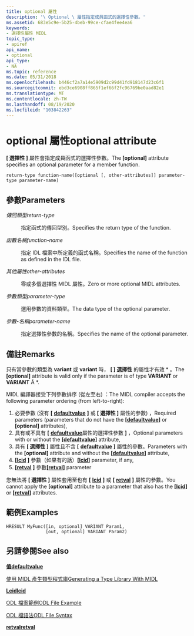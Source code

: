 ```yaml
---
title: optional 屬性
description: '\ Optional \ 屬性指定成員函式的選擇性參數。'
ms.assetid: 683e5c9e-5b25-4beb-99ce-cfae4fee4ea6
keywords:
- 選擇性屬性 MIDL
topic_type:
- apiref
api_name:
- optional
api_type:
- NA
ms.topic: reference
ms.date: 05/31/2018
ms.openlocfilehash: b446cf2a7a14e5909d2c99d41fd918147d23c6f1
ms.sourcegitcommit: ebd3ce6908ff865f1ef66f2fc96769be0aad82e1
ms.translationtype: MT
ms.contentlocale: zh-TW
ms.lasthandoff: 08/19/2020
ms.locfileid: "103842263"
---
```

# <a name="optional-attribute"></a><span data-ttu-id="4a011-104">optional 屬性</span><span class="sxs-lookup"><span data-stu-id="4a011-104">optional attribute</span></span>

<span data-ttu-id="4a011-105">**\[ 選擇性 \]** 屬性會指定成員函式的選擇性參數。</span><span class="sxs-lookup"><span data-stu-id="4a011-105">The **\[optional\]** attribute specifies an optional parameter for a member function.</span></span>

``` syntax
return-type function-name([optional [, other-attributes]] parameter-type parameter-name)
```

## <a name="parameters"></a><span data-ttu-id="4a011-106">參數</span><span class="sxs-lookup"><span data-stu-id="4a011-106">Parameters</span></span>

<dl> <dt>

<span data-ttu-id="4a011-107">*傳回類型*</span><span class="sxs-lookup"><span data-stu-id="4a011-107">*return-type*</span></span> 
</dt> <dd>

<span data-ttu-id="4a011-108">指定函式的傳回型別。</span><span class="sxs-lookup"><span data-stu-id="4a011-108">Specifies the return type of the function.</span></span>

</dd> <dt>

<span data-ttu-id="4a011-109">*函數名稱*</span><span class="sxs-lookup"><span data-stu-id="4a011-109">*function-name*</span></span> 
</dt> <dd>

<span data-ttu-id="4a011-110">指定 IDL 檔案中所定義的函式名稱。</span><span class="sxs-lookup"><span data-stu-id="4a011-110">Specifies the name of the function as defined in the IDL file.</span></span>

</dd> <dt>

<span data-ttu-id="4a011-111">*其他屬性*</span><span class="sxs-lookup"><span data-stu-id="4a011-111">*other-attributes*</span></span> 
</dt> <dd>

<span data-ttu-id="4a011-112">零或多個選擇性 MIDL 屬性。</span><span class="sxs-lookup"><span data-stu-id="4a011-112">Zero or more optional MIDL attributes.</span></span>

</dd> <dt>

<span data-ttu-id="4a011-113">*參數類型*</span><span class="sxs-lookup"><span data-stu-id="4a011-113">*parameter-type*</span></span> 
</dt> <dd>

<span data-ttu-id="4a011-114">選用參數的資料類型。</span><span class="sxs-lookup"><span data-stu-id="4a011-114">The data type of the optional parameter.</span></span>

</dd> <dt>

<span data-ttu-id="4a011-115">*參數-名稱*</span><span class="sxs-lookup"><span data-stu-id="4a011-115">*parameter-name*</span></span> 
</dt> <dd>

<span data-ttu-id="4a011-116">指定選擇性參數的名稱。</span><span class="sxs-lookup"><span data-stu-id="4a011-116">Specifies the name of the optional parameter.</span></span>

</dd> </dl>

## <a name="remarks"></a><span data-ttu-id="4a011-117">備註</span><span class="sxs-lookup"><span data-stu-id="4a011-117">Remarks</span></span>

<span data-ttu-id="4a011-118">只有當參數的類型為 **variant** 或 **variant** 時， **\[ \] 選擇性** 的屬性才有效 \* 。</span><span class="sxs-lookup"><span data-stu-id="4a011-118">The **\[optional\]** attribute is valid only if the parameter is of type **VARIANT** or **VARIANT** Â \*.</span></span>

<span data-ttu-id="4a011-119">MIDL 編譯器接受下列參數排序 (從左至右) ：</span><span class="sxs-lookup"><span data-stu-id="4a011-119">The MIDL compiler accepts the following parameter ordering (from left-to-right):</span></span>

1.  <span data-ttu-id="4a011-120">必要參數 (沒有 **\[** [**defaultvalue**](defaultvalue.md) **\]** 或 **\[ 選擇性 \]** 屬性的參數) ，</span><span class="sxs-lookup"><span data-stu-id="4a011-120">Required parameters (parameters that do not have the **\[**[**defaultvalue**](defaultvalue.md)**\]** or **\[optional\]** attributes),</span></span>
2.  <span data-ttu-id="4a011-121">具有或不具有 **\[** [**defaultvalue**](defaultvalue.md)屬性的選擇性參數 **\]** ，</span><span class="sxs-lookup"><span data-stu-id="4a011-121">Optional parameters with or without the **\[**[**defaultvalue**](defaultvalue.md)**\]** attribute,</span></span>
3.  <span data-ttu-id="4a011-122">具有 **\[ 選擇性 \]** 屬性且不含 **\[** [**defaultvalue**](defaultvalue.md) **\]** 屬性的參數。</span><span class="sxs-lookup"><span data-stu-id="4a011-122">Parameters with the **\[optional\]** attribute and without the **\[**[**defaultvalue**](defaultvalue.md)**\]** attribute,</span></span>
4.  <span data-ttu-id="4a011-123">**\[**[**lcid**](lcid.md) **\]** 參數（如果有的話）</span><span class="sxs-lookup"><span data-stu-id="4a011-123">**\[**[**lcid**](lcid.md)**\]** parameter, if any,</span></span>
5.  <span data-ttu-id="4a011-124">**\[**[**retval**](retval.md) **\]** 參數</span><span class="sxs-lookup"><span data-stu-id="4a011-124">**\[**[**retval**](retval.md)**\]** parameter</span></span>

<span data-ttu-id="4a011-125">您無法將 **\[ 選擇性 \]** 屬性套用至也有 **\[** [**lcid**](lcid.md) **\]** 或 **\[** [**retval**](retval.md) **\]** 屬性的參數。</span><span class="sxs-lookup"><span data-stu-id="4a011-125">You cannot apply the **\[optional\]** attribute to a parameter that also has the **\[**[**lcid**](lcid.md)**\]** or **\[**[**retval**](retval.md)**\]** attributes.</span></span>

## <a name="examples"></a><span data-ttu-id="4a011-126">範例</span><span class="sxs-lookup"><span data-stu-id="4a011-126">Examples</span></span>

``` syntax
HRESULT MyFunc([in, optional] VARIANT Param1, 
               [out, optional] VARIANT Param2)
```

## <a name="see-also"></a><span data-ttu-id="4a011-127">另請參閱</span><span class="sxs-lookup"><span data-stu-id="4a011-127">See also</span></span>

<dl> <dt>

[<span data-ttu-id="4a011-128">**值**</span><span class="sxs-lookup"><span data-stu-id="4a011-128">**defaultvalue**</span></span>](defaultvalue.md)
</dt> <dt>

[<span data-ttu-id="4a011-129">使用 MIDL 產生類型程式庫</span><span class="sxs-lookup"><span data-stu-id="4a011-129">Generating a Type Library With MIDL</span></span>](generating-a-type-library-with-midl-2.md)
</dt> <dt>

[<span data-ttu-id="4a011-130">**Lcid**</span><span class="sxs-lookup"><span data-stu-id="4a011-130">**lcid**</span></span>](lcid.md)
</dt> <dt>

[<span data-ttu-id="4a011-131">ODL 檔案範例</span><span class="sxs-lookup"><span data-stu-id="4a011-131">ODL File Example</span></span>](/previous-versions/windows/desktop/automat/odl-file-example)
</dt> <dt>

[<span data-ttu-id="4a011-132">ODL 檔語法</span><span class="sxs-lookup"><span data-stu-id="4a011-132">ODL File Syntax</span></span>](/previous-versions/windows/desktop/automat/odl-file-syntax)
</dt> <dt>

[<span data-ttu-id="4a011-133">**retval**</span><span class="sxs-lookup"><span data-stu-id="4a011-133">**retval**</span></span>](retval.md)
</dt> </dl>

 

 